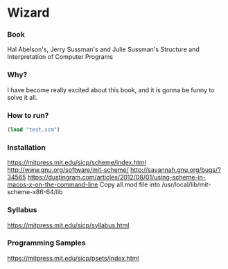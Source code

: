 # Wizard

### Book
Hal Abelson's, Jerry Sussman's and Julie Sussman's Structure and Interpretation of Computer Programs

### Why?
I have become really excited about this book, and it is gonna be funny to solve it all.

### How to run?

```scheme
(load "test.scm")
```

### Installation 
https://mitpress.mit.edu/sicp/scheme/index.html
http://www.gnu.org/software/mit-scheme/
http://savannah.gnu.org/bugs/?34565
https://dustingram.com/articles/2012/08/01/using-scheme-in-macos-x-on-the-command-line
Copy all.mod file into /usr/local/lib/mit-scheme-x86-64/lib

### Syllabus
https://mitpress.mit.edu/sicp/syllabus.html

### Programming Samples
https://mitpress.mit.edu/sicp/psets/index.html